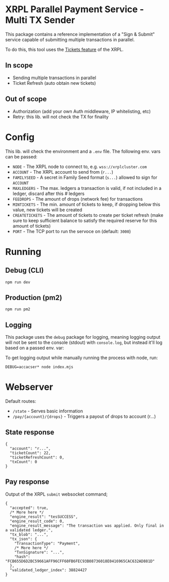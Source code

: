 # XRPL Parallel Payment Service - Multi TX Sender

This package contains a reference implementation of a "Sign & Submit"
service capable of submitting multiple transactions in parallel.

To do this, this tool uses the [Tickets feature](https://xrpl.org/ticketcreate.html#ticketcreate) of the XRPL.

## In scope

- Sending multiple transactions in parallel
- Ticket Refresh (auto obtain new tickets)

## Out of scope

- Authorization (add your own Auth middleware, IP whitelisting, etc)
- Retry: this lib. will not check the TX for finality

# Config

This lib. will check the environment and a `.env` file. The following env. vars can be passed:

- `NODE` - The XRPL node to connect to, e.g. `wss://xrplcluster.com`
- `ACCOUNT` - The XRPL account to send from (`r...`)
- `FAMILYSEED` - A secret in Family Seed format (`s...`) allowed to sign for `ACCOUNT`
- `MAXLEDGERS` - The max. ledgers a transaction is valid, if not included in a ledger, discard after this # ledgers
- `FEEDROPS` - The amount of drops (network fee) for transactions
- `MINTICKETS` - The min. amount of tickets to keep, if dropping below this value, new tickets will be created
- `CREATETICKETS` - The amount of tickets to create per ticket refresh (make sure to keep sufficient balance to satisfy the required reserve for this amount of tickets)
- `PORT` - The TCP port to run the servoce on (default: `3000`)

# Running

## Debug (CLI)

`npm run dev`

## Production (pm2)

`npm run pm2`

## Logging

This package uses the `debug` package for logging, meaning logging output will not be sent
to the console (stdout) with `console.log`, but instead it'll log based on a passed env. var:

To get logging output while manually running the process with node, run:

```
DEBUG=accacser* node index.mjs
```

# Webserver

Default routes:

- `/state` - Serves basic information
- `/pay/{account}/{drops}` - Triggers a payout of drops to account (r...)

## State response

```
{
  "account": "r...",
  "ticketCount": 22,
  "ticketRefreshCount": 0,
  "txCount": 0
}
```

## Pay response

Output of the XRPL `submit` websocket command;

```
{
  "accepted": true,
  /* More here */
  "engine_result": "tesSUCCESS",
  "engine_result_code": 0,
  "engine_result_message": "The transaction was applied. Only final in a validated ledger.",
  "tx_blob": "...",
  "tx_json": {
    "TransactionType": "Payment",
    /* More here */
    "TxnSignature": "...",
    "hash": "FCB655D6D2BC59661AFF96CFF60FB6FEC93B08736018E0416965CAC632AD881D"
  },
  "validated_ledger_index": 38824427
}
```

